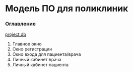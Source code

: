 # Модель ПО для поликлиник


### Оглавление
[project.db](https://github.com/platon-p/polyclinic/blob/main/project.py)

1.	Главное окно
2.	Окно регистрации
3.	Окно входа для пациента/врача
4.	Личный кабинет врача
5.	Личный кабинет пациента
 
